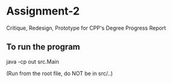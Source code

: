 # Assignment-2
Critique, Redesign, Prototype for CPP's Degree Progress Report 

## To run the program
java -cp out src.Main

(Run from the root file, do NOT be in src/..)